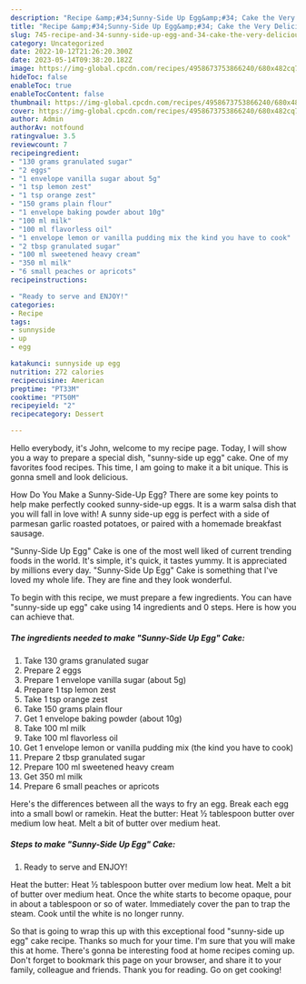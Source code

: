 ```yaml
---
description: "Recipe &amp;#34;Sunny-Side Up Egg&amp;#34; Cake the Very Delicious"
title: "Recipe &amp;#34;Sunny-Side Up Egg&amp;#34; Cake the Very Delicious"
slug: 745-recipe-and-34-sunny-side-up-egg-and-34-cake-the-very-delicious
category: Uncategorized
date: 2022-10-12T21:26:20.300Z
date: 2023-05-14T09:38:20.182Z
image: https://img-global.cpcdn.com/recipes/4958673753866240/680x482cq70/sunny-side-up-egg-cake-recipe-main-photo.jpg
hideToc: false
enableToc: true
enableTocContent: false
thumbnail: https://img-global.cpcdn.com/recipes/4958673753866240/680x482cq70/sunny-side-up-egg-cake-recipe-main-photo.jpg
cover: https://img-global.cpcdn.com/recipes/4958673753866240/680x482cq70/sunny-side-up-egg-cake-recipe-main-photo.jpg
author: Admin
authorAv: notfound
ratingvalue: 3.5
reviewcount: 7
recipeingredient:
- "130 grams granulated sugar"
- "2 eggs"
- "1 envelope vanilla sugar about 5g"
- "1 tsp lemon zest"
- "1 tsp orange zest"
- "150 grams plain flour"
- "1 envelope baking powder about 10g"
- "100 ml milk"
- "100 ml flavorless oil"
- "1 envelope lemon or vanilla pudding mix the kind you have to cook"
- "2 tbsp granulated sugar"
- "100 ml sweetened heavy cream"
- "350 ml milk"
- "6 small peaches or apricots"
recipeinstructions:

- "Ready to serve and ENJOY!"
categories:
- Recipe
tags:
- sunnyside
- up
- egg

katakunci: sunnyside up egg 
nutrition: 272 calories
recipecuisine: American
preptime: "PT33M"
cooktime: "PT50M"
recipeyield: "2"
recipecategory: Dessert

---
```



Hello everybody, it's John, welcome to my recipe page. Today, I will show you a way to prepare a special dish, &#34;sunny-side up egg&#34; cake. One of my favorites food recipes. This time, I am going to make it a bit unique. This is gonna smell and look delicious.

How Do You Make a Sunny-Side-Up Egg? There are some key points to help make perfectly cooked sunny-side-up eggs. It is a warm salsa dish that you will fall in love with! A sunny side-up egg is perfect with a side of parmesan garlic roasted potatoes, or paired with a homemade breakfast sausage.

&#34;Sunny-Side Up Egg&#34; Cake is one of the most well liked of current trending foods in the world. It's simple, it's quick, it tastes yummy. It is appreciated by millions every day. &#34;Sunny-Side Up Egg&#34; Cake is something that I've loved my whole life. They are fine and they look wonderful.


To begin with this recipe, we must prepare a few ingredients. You can have &#34;sunny-side up egg&#34; cake using 14 ingredients and 0 steps. Here is how you can achieve that.

<!--inarticleads1-->

##### The ingredients needed to make &#34;Sunny-Side Up Egg&#34; Cake:

1. Take 130 grams granulated sugar
1. Prepare 2 eggs
1. Prepare 1 envelope vanilla sugar (about 5g)
1. Prepare 1 tsp lemon zest
1. Take 1 tsp orange zest
1. Take 150 grams plain flour
1. Get 1 envelope baking powder (about 10g)
1. Take 100 ml milk
1. Take 100 ml flavorless oil
1. Get 1 envelope lemon or vanilla pudding mix (the kind you have to cook)
1. Prepare 2 tbsp granulated sugar
1. Prepare 100 ml sweetened heavy cream
1. Get 350 ml milk
1. Prepare 6 small peaches or apricots


Here&#39;s the differences between all the ways to fry an egg. Break each egg into a small bowl or ramekin. Heat the butter: Heat ½ tablespoon butter over medium low heat. Melt a bit of butter over medium heat. 

<!--inarticleads2-->

##### Steps to make &#34;Sunny-Side Up Egg&#34; Cake:


1. Ready to serve and ENJOY!

Heat the butter: Heat ½ tablespoon butter over medium low heat. Melt a bit of butter over medium heat. Once the white starts to become opaque, pour in about a tablespoon or so of water. Immediately cover the pan to trap the steam. Cook until the white is no longer runny. 

So that is going to wrap this up with this exceptional food &#34;sunny-side up egg&#34; cake recipe. Thanks so much for your time. I'm sure that you will make this at home. There's gonna be interesting food at home recipes coming up. Don't forget to bookmark this page on your browser, and share it to your family, colleague and friends. Thank you for reading. Go on get cooking!

